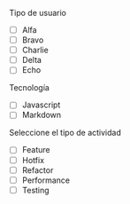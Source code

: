 Tipo de usuario

- [ ] Alfa
- [ ] Bravo
- [ ] Charlie
- [ ] Delta
- [ ] Echo

Tecnología

- [ ] Javascript
- [ ] Markdown

Seleccione el tipo de actividad

- [ ] Feature
- [ ] Hotfix
- [ ] Refactor
- [ ] Performance
- [ ] Testing

